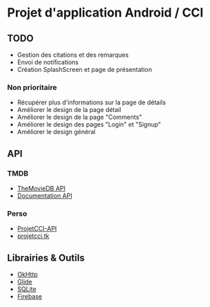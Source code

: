 # Projet d'application Android / CCI

## TODO
* Gestion des citations et des remarques
* Envoi de notifications
* Création SplashScreen et page de présentation

### Non prioritaire
* Récupérer plus d'informations sur la page de détails
* Améliorer le design de la page détail
* Améliorer le design de la page "Comments"
* Améliorer le design des pages "Login" et "Signup"
* Améliorer le design général

## API
### TMDB
* [TheMovieDB API](https://www.themoviedb.org/?language=fr)
* [Documentation API](https://developers.themoviedb.org/3/getting-started/introduction)

### Perso
* [ProjetCCI-API](https://github.com/TSO68/ProjetCCI-API)
* [projetcci.tk](https://projetcci.tk/)

## Librairies & Outils
* [OkHttp](https://square.github.io/okhttp/)
* [Glide](https://bumptech.github.io/glide/)
* [SQLite](https://www.sqlite.org/index.html)
* [Firebase](https://firebase.google.com/)
